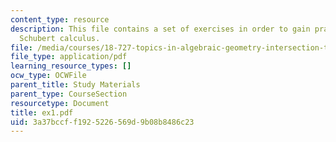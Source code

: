 ```yaml
---
content_type: resource
description: This file contains a set of exercises in order to gain practice with
  Schubert calculus.
file: /media/courses/18-727-topics-in-algebraic-geometry-intersection-theory-on-moduli-spaces-spring-2006/3a37bccff1925226569d9b08b8486c23_ex1.pdf
file_type: application/pdf
learning_resource_types: []
ocw_type: OCWFile
parent_title: Study Materials
parent_type: CourseSection
resourcetype: Document
title: ex1.pdf
uid: 3a37bccf-f192-5226-569d-9b08b8486c23
---
```

